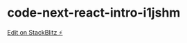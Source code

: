# code-next-react-intro-i1jshm

[Edit on StackBlitz ⚡️](https://stackblitz.com/edit/code-next-react-intro-i1jshm)